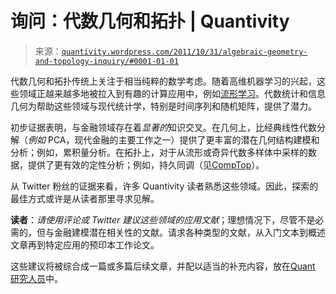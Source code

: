 <!--yml

category: 未分类

日期：2024-05-18 13:47:06

-->

# 询问：代数几何和拓扑 | Quantivity

> 来源：[`quantivity.wordpress.com/2011/10/31/algebraic-geometry-and-topology-inquiry/#0001-01-01`](https://quantivity.wordpress.com/2011/10/31/algebraic-geometry-and-topology-inquiry/#0001-01-01)

代数几何和拓扑传统上关注于相当纯粹的数学考虑。随着高维机器学习的兴起，这些领域正越来越多地被拉入到有趣的计算应用中，例如[流形学习](https://quantivity.wordpress.com/2011/05/08/manifold-learning-differential-geometry-machine-learning)。代数统计和信息几何为帮助这些领域与现代统计学，特别是时间序列和随机矩阵，提供了潜力。

初步证据表明，与金融领域存在着*显著的*知识交叉。在几何上，比经典线性代数分解（*例如* PCA，现代金融的主要工作之一）提供了更丰富的潜在几何结构建模和分析；例如，累积量分析。在拓扑上，对于从流形或奇异代数多样体中采样的数据，提供了更有效的定性分析；例如，持久同调（见[CompTop](http://comptop.stanford.edu/)）。

从 Twitter 粉丝的证据来看，许多 Quantivity 读者熟悉这些领域。因此，探索的最佳方式或许是从读者那里寻求见解。

**读者**：*请使用评论或 Twitter 建议这些领域的应用文献*；理想情况下，尽管不是必需的，但与金融建模潜在相关性的文献。请求各种类型的文献，从入门文本到概述文章再到特定应用的预印本工作论文。

这些建议将被综合成一篇或多篇后续文章，并配以适当的补充内容，放在[Quant 研究人员](https://quantivity.wordpress.com/2011/03/06/people-of-quant-research/)中。
